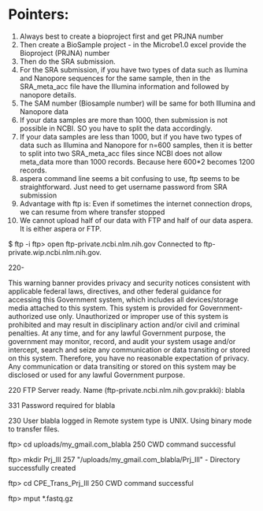 # Pointers:

1. Always best to create a bioproject first and get PRJNA number
2. Then create a BioSample project - in the Microbe1.0 excel provide the Bioproject (PRJNA) number
3. Then do the SRA submission.
4. For the SRA submission, if you have two types of data such as Ilumina and Nanopore sequences for the same sample, then in the SRA_meta_acc file
have the Illumina information and followed by nanopore details. 
5. The SAM number (Biosample number) will be same for both Illumina and Nanopore data
6. If your data samples are more than 1000, then submission is not possible in NCBI. SO you have to split the data accordingly.
7. If your data samples are less than 1000, but if you have two types of data such as Illumina and Nanopore for n=600 samples, then it is better to split into 
two SRA_meta_acc files since NCBI does not allow meta_data more than 1000 records. Because here 600\*2 becomes 1200 records.
8. aspera command line seems a bit confusing to use, ftp seems to be straightforward. Just need to get username password from SRA submission
9. Advantage with ftp is: Even if sometimes the internet connection drops, we can resume from where transfer stopped
10. We cannot upload half of our data with FTP and half of our data aspera. It is either aspera or FTP. 



$ ftp -i 
ftp> open ftp-private.ncbi.nlm.nih.gov
Connected to ftp-private.wip.ncbi.nlm.nih.gov.

220-

 This warning banner provides privacy and security notices consistent with 
 applicable federal laws, directives, and other federal guidance for accessing 
 this Government system, which includes all devices/storage media attached to 
 this system. This system is provided for Government-authorized use only. 
 Unauthorized or improper use of this system is prohibited and may result in 
 disciplinary action and/or civil and criminal penalties. At any time, and for 
 any lawful Government purpose, the government may monitor, record, and audit 
 your system usage and/or intercept, search and seize any communication or data 
 transiting or stored on this system. Therefore, you have no reasonable 
 expectation of privacy. Any communication or data transiting or stored on this 
 system may be disclosed or used for any lawful Government purpose.

220 FTP Server ready.
Name (ftp-private.ncbi.nlm.nih.gov:prakki): blabla

331 Password required for blabla

230 User blabla logged in
Remote system type is UNIX.
Using binary mode to transfer files.

ftp> cd uploads/my_gmail.com_blabla
250 CWD command successful

ftp> mkdir Prj_Ill
257 "/uploads/my_gmail.com_blabla/Prj_Ill" - Directory successfully created

ftp> cd CPE_Trans_Prj_Ill
250 CWD command successful

ftp> mput \*.fastq.gz
